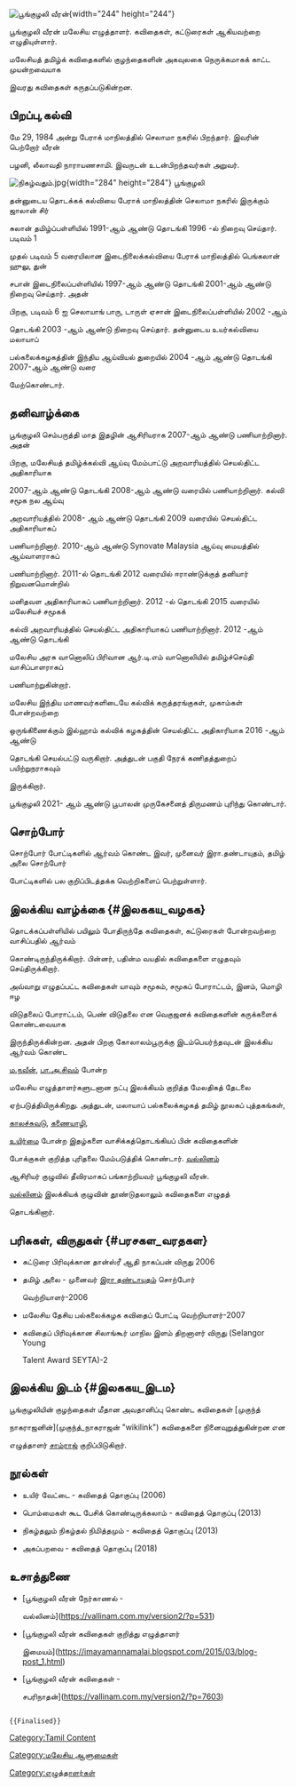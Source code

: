 ![பூங்குழலி வீரன்](வீரன்.jpg "பூங்குழலி வீரன்"){width="244" height="244"}
பூங்குழலி வீரன் மலேசிய எழுத்தாளர். கவிதைகள், கட்டுரைகள் ஆகியவற்றை எழுதியுள்ளார்.
மலேசியத் தமிழ்க் கவிதைகளில் குழந்தைகளின் அகவுலகை நெருக்கமாகக் காட்ட முயன்றவையாக
இவரது கவிதைகள் கருதப்படுகின்றன.

## பிறப்பு,கல்வி

மே 29, 1984 அன்று பேராக் மாநிலத்தில் செலாமா நகரில் பிறந்தார். இவரின் பெற்றோர் வீரன்
பழனி, லீலாவதி நாராயணசாமி. இவருடன் உடன்பிறந்தவர்கள் அறுவர்.
![](நிகழ்வதும்.jpg "நிகழ்வதும்.jpg"){width="284" height="284"} பூங்குழலி
தன்னுடைய தொடக்கக் கல்வியை பேராக் மாநிலத்தின் செலாமா நகரில் இருக்கும் ஜாலான் சிர்
சுலான் தமிழ்ப்பள்ளியில் 1991-ஆம் ஆண்டு தொடங்கி 1996 -ல் நிறைவு செய்தார். படிவம் 1
முதல் படிவம் 5 வரையிலான இடைநிலைக்கல்வியை பேராக் மாநிலத்தில் பெங்கலான் ஹுலு, துன்
சபான் இடைநிலைப்பள்ளியில் 1997-ஆம் ஆண்டு தொடங்கி 2001-ஆம் ஆண்டு நிறைவு செய்தார். அதன்
பிறகு, படிவம் 6 ஐ செலாயாங் பாரு, டாருள் ஏசான் இடைநிலைப்பள்ளியில் 2002 -ஆம்
தொடங்கி 2003 -ஆம் ஆண்டு நிறைவு செய்தார். தன்னுடைய உயர்கல்வியை மலாயாப்
பல்கலைக்கழகத்தின் இந்திய ஆய்வியல் துறையில் 2004 -ஆம் ஆண்டு தொடங்கி 2007-ஆம் ஆண்டு வரை
மேற்கொண்டார்.

## தனிவாழ்க்கை

பூங்குழலி செம்பருத்தி மாத இதழின் ஆசிரியராக 2007-ஆம் ஆண்டு பணியாற்றினார். அதன்
பிறகு, மலேசியத் தமிழ்க்கல்வி ஆய்வு மேம்பாட்டு அறவாரியத்தில் செயல்திட்ட அதிகாரியாக
2007-ஆம் ஆண்டு தொடங்கி 2008-ஆம் ஆண்டு வரையில் பணியாற்றினார். கல்வி சமூக நல ஆய்வு
அறவாரியத்தில் 2008- ஆம் ஆண்டு தொடங்கி 2009 வரையில் செயல்திட்ட அதிகாரியாகப்
பணியாற்றினார். 2010-ஆம் ஆண்டு Synovate Malaysia ஆய்வு மையத்தில் ஆய்வாளராகப்
பணியாற்றினார். 2011-ல் தொடங்கி 2012 வரையில் ஈராண்டுக்குத் தனியார் நிறுவனமொன்றில்
மனிதவள அதிகாரியாகப் பணியாற்றினார். 2012 -ல் தொடங்கி 2015 வரையில் மலேசியச் சமூகக்
கல்வி அறவாரியத்தில் செயல்திட்ட அதிகாரியாகப் பணியாற்றினார். 2012 -ஆம் ஆண்டு தொடங்கி
மலேசிய அரசு வானொலிப் பிரிவான ஆர்.டி.எம் வானொலியில் தமிழ்ச்செய்தி வாசிப்பாளராகப்
பணியாற்றுகின்றார்.

மலேசிய இந்திய மாணவர்களிடையே கல்விக் கருத்தரங்குகள், முகாம்கள் போன்றவற்றை
ஒருங்கிணைக்கும் இல்ஹாம் கல்விக் கழகத்தின் செயல்திட்ட அதிகாரியாக 2016 -ஆம் ஆண்டு
தொடங்கி செயல்பட்டு வருகிறார். அத்துடன் பகுதி நேரக் கணிதத்துறைப் பயிற்றுநராகவும்
இருக்கிறார்.

பூங்குழலி 2021- ஆம் ஆண்டு பூபாலன் முருகேசனைத் திருமணம் புரிந்து கொண்டார்.

## சொற்போர்

சொற்போர் போட்டிகளில் ஆர்வம் கொண்ட இவர், முனைவர் இரா.தண்டாயுதம், தமிழ் அலை சொற்போர்
போட்டிகளில் பல குறிப்பிடத்தக்க வெற்றிகளைப் பெற்றுள்ளார்.

## இலக்கிய வாழ்க்கை {#இலககய_வழகக}

தொடக்கப்பள்ளியில் பயிலும் போதிருந்தே கவிதைகள், கட்டுரைகள் போன்றவற்றை வாசிப்பதில் ஆர்வம்
கொண்டிருந்திருக்கிறார். பின்னர், பதின்ம வயதில் கவிதைகளை எழுதவும் செய்திருக்கிறார்.
அவ்வாறு எழுதப்பட்ட கவிதைகள் யாவும் சமூகம், சமூகப் போராட்டம், இனம், மொழி ஈழ
விடுதலைப் போராட்டம், பெண் விடுதலை என வெகுஜனக் கவிதைகளின் கருக்களைக் கொண்டவையாக
இருந்திருக்கின்றன. அதன் பிறகு கோலாலம்பூருக்கு இடம்பெயர்ந்தவுடன் இலக்கிய ஆர்வம் கொண்ட
[ம.நவீன்](ம._நவீன் "wikilink"), [பா.அ.சிவம்](பா.அ._சிவம் "wikilink") போன்ற
மலேசிய எழுத்தாளர்களுடனான நட்பு இலக்கியம் குறித்த மேலதிகத் தேடலை
ஏற்படுத்தியிருக்கிறது. அத்துடன், மலாயாப் பல்கலைக்கழகத் தமிழ் நூலகப் புத்தகங்கள்,
[காலச்சுவடு](காலச்சுவடு "wikilink"), [கணையாழி](கணையாழி "wikilink"),
[உயிர்மை](உயிர்மை "wikilink") போன்ற இதழ்களை வாசிக்கத்தொடங்கியப் பின் கவிதைகளின்
போக்குகள் குறித்த புரிதலை மேம்படுத்திக் கொண்டார். [வல்லினம்](வல்லினம் "wikilink")
ஆசிரியர் குழுவில் தீவிரமாகப் பங்காற்றியவர் பூங்குழலி வீரன்.
[வல்லினம்](வல்லினம் "wikilink") இலக்கியக் குழுவின் தூண்டுதலாலும் கவிதைகளை எழுதத்
தொடங்கினார்.

## பரிசுகள், விருதுகள் {#பரசகள_வரதகள}

-   கட்டுரை பிரிவுக்கான தான்ஸ்ரீ ஆதி நாகப்பன் விருது 2006
-   தமிழ் அலை - முனைவர் [இரா தண்டாயுதம்](இரா._தண்டாயுதம் "wikilink") சொற்போர்
    வெற்றியாளர்-2006
-   மலேசிய தேசிய பல்கலைக்கழக கவிதைப் போட்டி வெற்றியாளர்-2007
-   கவிதைப் பிரிவுக்கான சிலாங்கூர் மாநில இளம் திறனாளர் விருது (Selangor Young
    Talent Award SEYTA)-2

## இலக்கிய இடம் {#இலககய_இடம}

பூங்குழலியின் குழந்தைகள் மீதான அவதானிப்பு கொண்ட கவிதைகள் [முகுந்த்
நாகராஜனின்](முகுந்த்_நாகராஜன் "wikilink") கவிதைகளை நினைவுறுத்துகின்றன என
எழுத்தாளர் [சாம்ராஜ்](சாம்ராஜ் "wikilink") குறிப்பிடுகிறார்.

## நூல்கள்

-   உயிர் வேட்டை - கவிதைத் தொகுப்பு (2006)
-   பொம்மைகள் கூட பேசிக் கொண்டிருக்கலாம் - கவிதைத் தொகுப்பு (2013)
-   நிகழ்தலும் நிகழ்தல் நிமித்தமும் - கவிதைத் தொகுப்பு (2013)
-   அகப்பறவை - கவிதைத் தொகுப்பு (2018)

## உசாத்துணை

-   [பூங்குழலி வீரன் நேர்காணல் -
    வல்லினம்](https://vallinam.com.my/version2/?p=531)
-   [பூங்குழலி வீரன் கவிதைகள் குறித்து எழுத்தாளர்
    இமையம்](https://imayamannamalai.blogspot.com/2015/03/blog-post_1.html)
-   [பூங்குழலி வீரன் கவிதைகள் -
    சபரிநாதன்](https://vallinam.com.my/version2/?p=7603)

```{=mediawiki}
{{Finalised}}
```
[Category:Tamil Content](Category:Tamil_Content "wikilink")
[Category:மலேசிய ஆளுமைகள்](Category:மலேசிய_ஆளுமைகள் "wikilink")
[Category:எழுத்தாளர்கள்](Category:எழுத்தாளர்கள் "wikilink")
